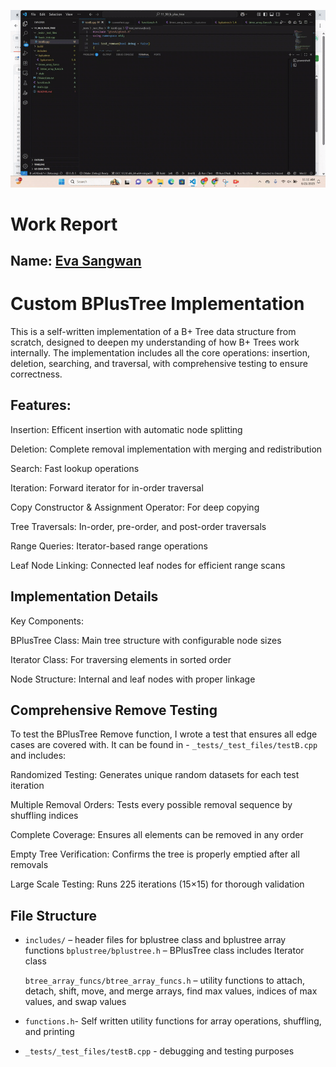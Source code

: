 ![Alt text](<bplustree_removetest.gif>)

# Work Report

## Name: <ins> Eva Sangwan </ins>

# Custom BPlusTree Implementation 
This is a self-written implementation of a B+ Tree data structure from scratch, designed to deepen my understanding of how B+ Trees work internally. The implementation includes all the core operations: insertion, deletion, searching, and traversal, with comprehensive testing to ensure correctness. 

## Features:

Insertion: Efficent insertion with automatic node splitting

Deletion: Complete removal implementation with merging and redistribution

Search: Fast lookup operations 

Iteration: Forward iterator for in-order traversal

Copy Constructor & Assignment Operator: For deep copying 

Tree Traversals: In-order, pre-order, and post-order traversals

Range Queries: Iterator-based range operations

Leaf Node Linking: Connected leaf nodes for efficient range scans

## Implementation Details
Key Components: 

BPlusTree Class: Main tree structure with configurable node sizes

Iterator Class: For traversing elements in sorted order

Node Structure: Internal and leaf nodes with proper linkage

## Comprehensive Remove Testing
To test the BPlusTree Remove function, I wrote a test that ensures all edge cases are covered with.
It can be found in - `_tests/_test_files/testB.cpp` and includes:

Randomized Testing: Generates unique random datasets for each test iteration

Multiple Removal Orders: Tests every possible removal sequence by shuffling indices

Complete Coverage: Ensures all elements can be removed in any order

Empty Tree Verification: Confirms the tree is properly emptied after all removals

Large Scale Testing: Runs 225 iterations (15×15) for thorough validation

## File Structure 
- `includes/` – header files for bplustree class and bplustree array functions
   `bplustree/bplustree.h` – BPlusTree class includes Iterator class
  
   `btree_array_funcs/btree_array_funcs.h` – utility functions to attach, detach, shift, move, and merge arrays, find max values, indices of max values, and swap values
- `functions.h`- Self written utility functions for array operations, shuffling, and printing
- `_tests/_test_files/testB.cpp` - debugging and testing purposes

